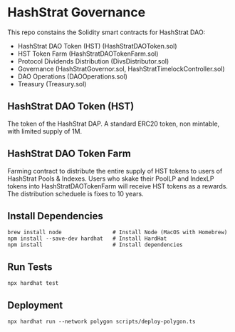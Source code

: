 # HashStrat Governance

This repo constains the Solidity smart contracts for HashStrat DAO:

- HashStrat DAO Token (HST) (HashStratDAOToken.sol)
- HST Token Farm (HashStratDAOTokenFarm.sol)
- Protocol Dividends Distribution (DivsDistributor.sol)
- Governance (HashStratGovernor.sol, HashStratTimelockController.sol)
- DAO Operations (DAOOperations.sol)
- Treasury (Treasury.sol)



## HashStrat DAO Token (HST)

The token of the HashStrat DAP. 
A standard ERC20 token, non mintable, with limited supply of 1M.


## HashStrat DAO Token Farm

Farming contract to distribute the entire supply of HST tokens to users of HashStrat Pools & Indexes.
Users who skake their PoolLP and IndexLP tokens into HashStratDAOTokenFarm will receive HST tokens as a rewards.
The distribution scheduele is fixes to 10 years.


## Install Dependencies

```shell
brew install node                # Install Node (MacOS with Homebrew)
npm install --save-dev hardhat   # Install HardHat
npm install                      # Install dependencies

```

##  Run Tests
```shell
npx hardhat test
```

##  Deployment 
```shell
npx hardhat run --network polygon scripts/deploy-polygon.ts
```
